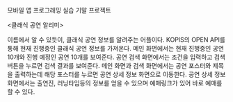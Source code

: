 모바일 앱 프로그래밍 실습 기말 프로젝트

<클래식 공연 알리미>

이름에서 알 수 있듯이, 클래식 공연 정보를 알려주는 어플이다.
KOPIS의 OPEN API를 통해 현재 진행중인 클래식 공연 정보를 가져온다.
메인 화면에서는 현재 진행중인 공연 10개와 진행 예정인 공연 10개를 보여준다.
공연 검색 화면에서는 조건을 입력하고 검색버튼을 누르면 검색 결과를 보여준다.
메인 화면과 검색 화면에서는 공연 포스터와 제목을 출력하는데 해당 포스터를 누르면 공연 상세 정보 화면으로 이동한다.
공연 상세 정보 화면에서는 출연진, 러닝타임등의 정보를 얻을 수 있으며 예매링크가 있어 바로 예매를 할 수 있다.
